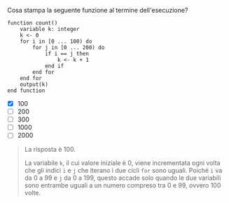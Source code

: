 Cosa stampa la seguente funzione al termine dell'esecuzione?

```srs
function count()
	variable k: integer
	k <- 0
	for i in [0 ... 100) do
		for j in [0 ... 200) do
			if i == j then
				k <- k + 1
			end if
		end for
	end for
	output(k)
end function
```

- [x] $100$
- [ ] $200$
- [ ] $300$
- [ ] $1000$
- [ ] $2000$

> La risposta è $100$.
>
> La variabile `k`, il cui valore iniziale è $0$, viene incrementata ogni volta che gli indici `i` e `j` che iterano i due cicli `for` sono uguali. Poiché `i` va da $0$ a $99$ e `j` da $0$ a $199$, questo accade solo quando le due variabili sono entrambe uguali a un numero compreso tra $0$ e $99$, ovvero $100$ volte.
